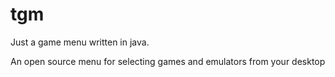 tgm
===

Just a game menu written in java.

An open source menu for selecting games and emulators from your desktop
